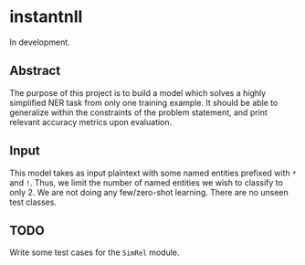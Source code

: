 # instantnll

In development. 

## Abstract

The purpose of this project is to build a model which solves a highly simplified NER task from only one training example. It should be able to generalize within the constraints of the problem statement, and print relevant accuracy metrics upon evaluation. 

## Input

This model takes as input plaintext with some named entities prefixed with `*` and `!`. Thus, we limit the number of named entities we wish to classify to only 2. We are not doing any few/zero-shot learning. There are no unseen test classes. 

## TODO

Write some test cases for the `SimRel` module.
